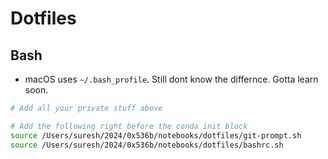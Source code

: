 # Dotfiles



## Bash
- macOS uses `~/.bash_profile`. Still dont know the differnce. Gotta learn soon.
```bash
# Add all your private stuff above

# Add the following right before the conda init block
source /Users/suresh/2024/0x536b/notebooks/dotfiles/git-prompt.sh
source /Users/suresh/2024/0x536b/notebooks/dotfiles/bashrc.sh
```